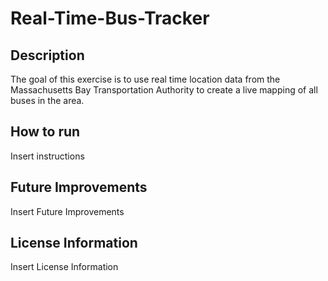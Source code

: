 # Real-Time-Bus-Tracker
## Description
The goal of this exercise is to use real time location data from the Massachusetts Bay Transportation Authority to create a live mapping of all buses in the area.
## How to run
Insert instructions
## Future Improvements
Insert Future Improvements
## License Information
Insert License Information
